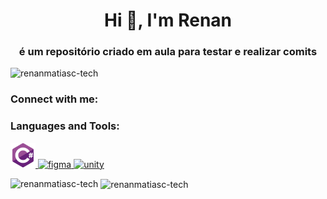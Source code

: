 <h1 align="center">Hi 👋, I'm Renan</h1>
<h3 align="center">é um repositório criado em aula para testar e realizar comits</h3>

<p align="left"> <img src="https://komarev.com/ghpvc/?username=renanmatiasc-tech&label=LINDOS&color=000000&style=flat" alt="renanmatiasc-tech" /> </p>

<h3 align="left">Connect with me:</h3>
<p align="left">
</p>

<h3 align="left">Languages and Tools:</h3>
<p align="left"> <a href="https://www.w3schools.com/cs/" target="_blank" rel="noreferrer"> <img src="https://raw.githubusercontent.com/devicons/devicon/master/icons/csharp/csharp-original.svg" alt="csharp" width="40" height="40"/> </a> <a href="https://www.figma.com/" target="_blank" rel="noreferrer"> <img src="https://www.vectorlogo.zone/logos/figma/figma-icon.svg" alt="figma" width="40" height="40"/> </a> <a href="https://unity.com/" target="_blank" rel="noreferrer"> <img src="https://www.vectorlogo.zone/logos/unity3d/unity3d-icon.svg" alt="unity" width="40" height="40"/> </a> </p>

<p><img align="left" src="https://github-readme-stats.vercel.app/api/top-langs?username=renanmatiasc-tech&show_icons=true&theme=dark&title_color=0060f9&text_color=fa0000&hide_border=true&locale=en&layout=compact" alt="renanmatiasc-tech" /></p>

<p>&nbsp;<img align="center" src="https://github-readme-stats.vercel.app/api?username=renanmatiasc-tech&show_icons=true&theme=dark&title_color=0060f9&text_color=ff0000&bg_color=000000&hide_border=true&locale=en" alt="renanmatiasc-tech" /></p>
